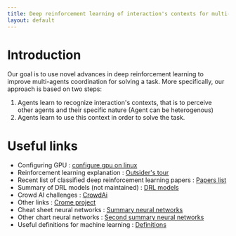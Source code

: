 ```yaml
---
title: Deep reinforcement learning of interaction's contexts for multi-agents coordination.
layout: default
---
```

# Introduction

Our goal is to use novel advances in deep reinforcement learning to improve multi-agents coordination for solving a task. More specifically, our approach is based on two steps:

1. Agents learn to recognize interaction's contexts, that is to perceive other agents and their specific nature (Agent can be heterogenous)
2. Agents learn to use this context in order to solve the task.

# Useful links


* Configuring GPU : [configure gpu on linux](https://medium.com/@arun_37023/configuring-a-gpu-powered-machine-with-ubuntu-os-for-deep-learning-using-python-76a27ed6ed43?fbclid=IwAR37XhziJ7HYpGhld7U0Jg4KWGqTdQb7MvXuir8P-FikdiDIcJ-_JIwjygE)
* Reinforcement learning explanation : [Outsider's tour](http://www.argmin.net/2018/06/25/outsider-rl/)
* Recent list of classified deep reinforcement learning papers : [Papers list](https://github.com/junhyukoh/deep-reinforcement-learning-papers)
* Summary of DRL models (not maintained) : [DRL models](https://github.com/5vision/deep-reinforcement-learning-networks)
* Crowd AI challenges : [CrowdAi](https://www.crowdai.org/challenges)
* Other links : [Crome project](https://projet.liris.cnrs.fr/crome/wiki/doku.php?id=bibdeeprl)
* Cheat sheet neural networks : [Summary neural networks](https://becominghuman.ai/cheat-sheets-for-ai-neural-networks-machine-learning-deep-learning-big-data-678c51b4b463)
* Other chart neural networks : [Second summary neural networks](https://towardsdatascience.com/the-mostly-complete-chart-of-neural-networks-explained-3fb6f2367464)
* Useful definitions for machine learning : [Definitions](https://ml-compiled.readthedocs.io/en/latest/index.html)
